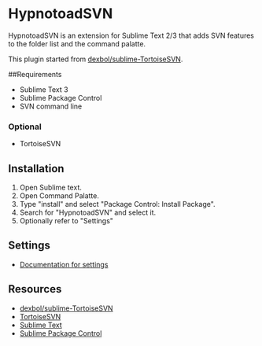 # HypnotoadSVN
HypnotoadSVN is an extension for Sublime Text 2/3 that adds SVN features to the folder list and the command palatte.

This plugin started from [dexbol/sublime-TortoiseSVN](https://github.com/dexbol/sublime-TortoiseSVN).

##Requirements
- Sublime Text 3
- Sublime Package Control
- SVN command line

### Optional
- TortoiseSVN

## Installation
1. Open Sublime text.
2. Open Command Palatte.
3. Type "install" and select "Package Control: Install Package".
4. Search for "HypnotoadSVN" and select it.
5. Optionally refer to "Settings" 

## Settings
- [Documentation for settings](./docs/settings.md)

## Resources
- [dexbol/sublime-TortoiseSVN](https://github.com/dexbol/sublime-TortoiseSVN)
- [TortoiseSVN](https://tortoisesvn.net/)
- [Sublime Text](http://www.sublimetext.com/)
- [Sublime Package Control](http://wbond.net/sublime_packages/package_control)
